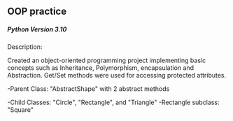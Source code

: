 
## OOP practice
##### Python Version 3.10

Description:

Created an object-oriented programming project implementing basic concepts such as Inheritance, Polymorphism, encapsulation and Abstraction. Get/Set methods were used for accessing protected 
 attributes.


-Parent Class: "AbstractShape" with 2 abstract methods

-Child Classes: "Circle", "Rectangle", and "Triangle"
-Rectangle subclass: "Square"


